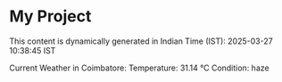 # My Project

This content is dynamically generated in Indian Time (IST): 2025-03-27 10:38:45 IST


Current Weather in Coimbatore:
Temperature: 31.14 °C
Condition: haze
